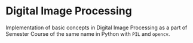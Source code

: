 # Digital Image Processing

Implementation of basic concepts in Digital Image Processing as a part of Semester Course of the same name in Python with `PIL` and `opencv`.
